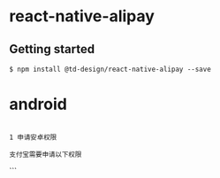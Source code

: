 # react-native-alipay

## Getting started

`$ npm install @td-design/react-native-alipay --save`

# android

```

1 申请安卓权限

支付宝需要申请以下权限

```

<uses-permission android:name="android.permission.INTERNET" />
<uses-permission android:name="android.permission.ACCESS_NETWORK_STATE" />
<uses-permission android:name="android.permission.ACCESS_WIFI_STATE" />
```
